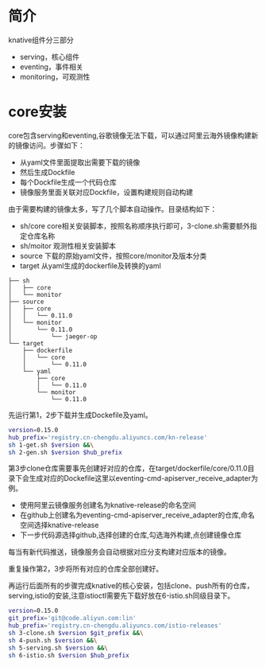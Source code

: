 # 简介
knative组件分三部分
- serving，核心组件
- eventing，事件相关
- monitoring，可观测性

# core安装
core包含serving和eventing,谷歌镜像无法下载，可以通过阿里云海外镜像构建新的镜像访问。步骤如下：
- 从yaml文件里面提取出需要下载的镜像
- 然后生成Dockfile
- 每个Dockfile生成一个代码仓库
- 镜像服务里面关联对应Dockfile，设置构建规则自动构建

由于需要构建的镜像太多，写了几个脚本自动操作。目录结构如下：

- sh/core core相关安装脚本，按照名称顺序执行即可，3-clone.sh需要额外指定仓库名称
- sh/moitor 观测性相关安装脚本
- source 下载的原始yaml文件，按照core/monitor及版本分类
- target 从yaml生成的dockerfile及转换的yaml
```
├── sh
│   ├── core
│   └── monitor
├── source
│   ├── core
│   │   └── 0.11.0
│   └── monitor
│       └── 0.11.0
│           └── jaeger-op
└── target
    ├── dockerfile
    │   └── core
    │       └── 0.11.0
    └── yaml
        ├── core
        │   └── 0.11.0
        └── monitor
            └── 0.11.0
```
先运行第1，2步下载并生成Dockefile及yaml。
```bash
version=0.15.0
hub_prefix='registry.cn-chengdu.aliyuncs.com/kn-release'
sh 1-get.sh $version &&\
sh 2-gen.sh $version $hub_prefix
```
第3步clone仓库需要事先创建好对应的仓库，在target/dockerfile/core/0.11.0目录下会生成对应的Dockefile这里以eventing-cmd-apiserver_receive_adapter为例。
- 使用阿里云镜像服务创建名为knative-release的命名空间
- 在github上创建名为eventing-cmd-apiserver_receive_adapter的仓库,命名空间选择knative-release
- 下一步代码源选择github,选择创建的仓库,勾选海外构建,点创建镜像仓库

每当有新代码推送，镜像服务会自动根据对应分支构建对应版本的镜像。

重复操作第2，3步将所有对应的仓库全部创建好。

再运行后面所有的步骤完成knative的核心安装，包括clone、push所有的仓库，serving,istio的安装,注意istioctl需要先下载好放在6-istio.sh同级目录下。
```bash
version=0.15.0
git_prefix='git@code.aliyun.com:lin'
hub_prefix='registry.cn-chengdu.aliyuncs.com/istio-releases'
sh 3-clone.sh $version $git_prefix &&\
sh 4-push.sh $version &&\
sh 5-serving.sh $version &&\
sh 6-istio.sh $version $hub_prefix
```
